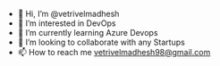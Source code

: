 - 👋 Hi, I’m @vetrivelmadhesh
- 👀 I’m interested in DevOps
- 🌱 I’m currently learning Azure Devops
- 💞️ I’m looking to collaborate with any Startups
- 📫 How to reach me vetrivelmadhesh98@gmail.com

<!---
vetrivelmadhesh/vetrivelmadhesh is a ✨ special ✨ repository because its `README.md` (this file) appears on your GitHub profile.
You can click the Preview link to take a look at your changes.
--->
